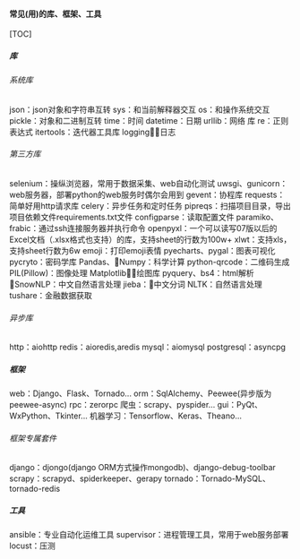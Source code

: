 #### 常见(用)的库、框架、工具
[TOC]
##### 库
###### 系统库
json：json对象和字符串互转
sys：和当前解释器交互
os：和操作系统交互
pickle：对象和二进制互转
time：时间
datetime：日期
urllib：网络 库
re：正则表达式
itertools：迭代器工具库
logging：日志
###### 第三方库
selenium：操纵浏览器，常用于数据采集、web自动化测试
uwsgi、gunicorn：web服务器，部署python的web服务时偶尔会用到
gevent：协程库
requests：简单好用http请求库
celery：异步任务和定时任务
pipreqs：扫描项目目录，导出项目依赖文件requirements.txt文件
configparse：读取配置文件
paramiko、frabic：通过ssh连接服务器并执行命令
openpyxl：一个可以读写07版以后的Excel文档（.xlsx格式也支持）的库，支持sheet的行数为100w+
xlwt：支持xls，支持sheet行数为6w
emoji：打印emoji表情
pyecharts、pygal：图表可视化
pycryto：密码学库
Pandas、Numpy：科学计算
python-qrcode：二维码生成
PIL(Pillow)：图像处理
Matplotlib：绘图库
pyquery、bs4：html解析
SnowNLP：中文自然语言处理
jieba：中文分词
NLTK：自然语言处理
tushare：金融数据获取
###### 异步库
http：aiohttp
redis：aioredis,aredis
mysql：aiomysql
postgresql：asyncpg

##### 框架
web：Django、Flask、Tornado...
orm：SqlAlchemy、Peewee(异步版为peewee-async)
rpc：zerorpc
爬虫：scrapy、pyspider...
gui：PyQt、WxPython、Tkinter...
机器学习：Tensorflow、Keras、Theano...
###### 框架专属套件
django：djongo(django ORM方式操作mongodb)、django-debug-toolbar
scrapy：scrapyd、spiderkeeper、gerapy
tornado：Tornado-MySQL、tornado-redis

##### 工具
ansible：专业自动化运维工具
supervisor：进程管理工具，常用于web服务部署
locust：压测